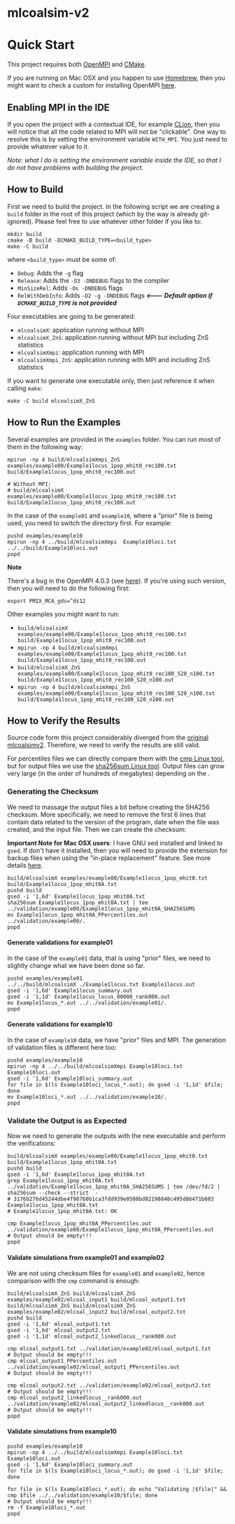 # mlcoalsim-v2

# Quick Start

This project requires both [OpenMPI][openmpi] and [CMake][cmake].

If you are running on Mac OSX and you happen to use [Homebrew][homebrew], then you might want to check
a custom for installing OpenMPI [here][homebrew-custom-openmpi].

## Enabling MPI in the IDE

If you open the project with a contextual IDE, for example [CLion][clion], then you will
notice that all the code related to MPI will not be "clickable". One way to resolve this
is by setting the environment variable `WITH_MPI`. You just need to provide whatever value to it.

*Note: what I do is setting the environment variable inside the IDE, so that I do not have problems
with building the project.* 

## How to Build

First we need to build the project. In the following script we are creating a `build` folder in
the root of this project (which by the way is already git-ignored). Please feel free to
use whatever other folder if you like to:

```shell script
mkdir build
cmake -B build -DCMAKE_BUILD_TYPE=<build_type>
make -C build
```

where `<build_type>` must be some of:

* `Debug`: Adds the `-g` flag
* `Release`: Adds the `-O3 -DNDEBUG` flags to the compiler
* `MinSizeRel`: Adds `-Os -DNDEBUG` flags
* `RelWithDebInfo`: Adds `-O2 -g -DNDEBUG` flags  **_<--- Default option if `DCMAKE_BUILD_TYPE` is not provided_**

Four executables are going to be generated:
* `mlcoalsimX`: application running without MPI
* `mlcoalsimX_ZnS`: application running without MPI but including ZnS statistics
* `mlcoalsimXmpi`: application running with MPI
* `mlcoalsimXmpi_ZnS`: application running with MPI and including ZnS statistics

If you want to generate one executable only, then just reference it when calling `make`:

```shell script
make -C build mlcoalsimX_ZnS
```

## How to Run the Examples

Several examples are provided in the `examples` folder. You can run most of them in the following way:

```shell script
mpirun -np 4 build/mlcoalsimXmpi_ZnS  examples/example00/Example1locus_1pop_mhit0_rec100.txt build/Example1locus_1pop_mhit0_rec100.out

# Without MPI:
# build/mlcoalsimX  examples/example00/Example1locus_1pop_mhit0_rec100.txt build/Example1locus_1pop_mhit0_rec100.out
```

In the case of the `example01` and `example10`, where a "prior" file is being used, you need to switch the directory first.
For example:

```shell script
pushd examples/example10
mpirun -np 4 ../build/mlcoalsimXmpi  Example10loci.txt ../../build/Example10loci.out
popd
```

**Note**

There's a bug in the OpenMPI 4.0.3 (see [here](https://github.com/open-mpi/ompi/issues/7516)). If you're using such version,
then you will need to do the following first:

```shell script
export PMIX_MCA_gds=^ds12
```


Other examples you might want to run:

* `build/mlcoalsimX examples/example00/Example1locus_1pop_mhit0_rec100.txt build/Example1locus_1pop_mhit0_rec100.out`
* `mpirun -np 4 build/mlcoalsimXmpi examples/example00/Example1locus_1pop_mhit0_rec100.txt build/Example1locus_1pop_mhit0_rec100.out`
* `build/mlcoalsimX_ZnS examples/example00/Example1locus_1pop_mhit0_rec100_S20_n100.txt build/Example1locus_1pop_mhit0_rec100_S20_n100.out`
* `mpirun -np 4 build/mlcoalsimXmpi_ZnS examples/example00/Example1locus_1pop_mhit0_rec100_S20_n100.txt build/Example1locus_1pop_mhit0_rec100_S20_n100.out`

## How to Verify the Results

Source code form this project considerably diverged from the [original mlcoalsimv2][mlcoalsimv2-original]. Therefore, we need to
verify the results are still valid.

For percentiles files we can directly compare them with the [cmp Linux tool][cmp], but for output files we use the [sha256sum Linux tool][sha256sum].
Output files can grow very large (in the order of hundreds of megabytes) depending on the .

### Generating the Checksum

We need to massage the output files a bit before creating the SHA256 checksum. More specifically, we need to remove the first 6 lines that contain
data related to the version of the program, date when the file was created, and the input file. Then we can create the checksum:

**Important Note for Mac OSX users**: I have GNU sed installed and linked to `gsed`. If don't have it installed, then you will need to provide the
extension for backup files when using the "in-place replacement" feature. See more details [here][sed-macosx-issue].

```shell script
build/mlcoalsimX examples/example00/Example1locus_1pop_mhit0.txt build/Example1locus_1pop_mhit0A.txt
pushd build
gsed -i '1,6d' Example1locus_1pop_mhit0A.txt
sha256sum Example1locus_1pop_mhit0A.txt | tee ../validation/example00/Example1locus_1pop_mhit0A_SHA256SUMS
mv Example1locus_1pop_mhit0A_PPercentiles.out ../validation/example00/.
popd 
```

#### Generate validations for example01

In the case of the `example01` data, that is using "prior" files, we need to slightly change what we have been done so far.

```shell script
pushd examples/example01
../../build/mlcoalsimX ./Example1locus.txt Example1locus.out
gsed -i '1,6d' Example1locus_summary.out
gsed -i '1,1d' Example1locus_locus_00000_rank000.out
mv Example1locus_*.out ../../validation/example01/.
popd
```

#### Generate validations for example10

In the case of `example10` data, we have "prior" files and MPI. The generation of validation files is different here too:

```shell script
pushd examples/example10
mpirun -np 4 ../../build/mlcoalsimXmpi Example10loci.txt Example10loci.out
gsed -i '1,6d' Example10loci_summary.out
for file in $(ls Example10loci_locus_*.out); do gsed -i '1,1d' $file; done
mv Example10loci_*.out ../../validation/example10/.
popd
```

### Validate the Output is as Expected

Now we need to generate the outputs with the new executable and perform the verifications:

```shell script
build/mlcoalsimX examples/example00/Example1locus_1pop_mhit0.txt build/Example1locus_1pop_mhit0A.txt
pushd build
gsed -i '1,6d' Example1locus_1pop_mhit0A.txt
grep Example1locus_1pop_mhit0A.txt ../validation/Example1locus_1pop_mhit0A_SHA256SUMS | tee /dev/fd/2 | sha256sum --check --strict  -
# 3176b276d45244dbe4f98760b1ca3fdd939e0580bd82198848c495d86471b603  Example1locus_1pop_mhit0A.txt
# Example1locus_1pop_mhit0A.txt: OK

cmp Example1locus_1pop_mhit0A_PPercentiles.out ../validation/example00/Example1locus_1pop_mhit0A_PPercentiles.out
# Output should be empty!!!
popd 
```

#### Validate simulations from example01 and example02

We are not using checksum files for `example01` and `example02`, hence comparison with the `cmp` command is enough:

```shell script
build/mlcoalsimX_ZnS build/mlcoalsimX_ZnS examples/example02/mlcoal_input1 build/mlcoal_output1.txt
build/mlcoalsimX_ZnS build/mlcoalsimX_ZnS examples/example02/mlcoal_input2 build/mlcoal_output2.txt
pushd build
gsed -i '1,6d' mlcoal_output1.txt
gsed -i '1,6d' mlcoal_output2.txt
gsed -i '1,1d' mlcoal_output2_linkedlocus__rank000.out

cmp mlcoal_output1.txt ../validation/example02/mlcoal_output1.txt
# Output should be empty!!!
cmp mlcoal_output1_PPercentiles.out ../validation/example02/mlcoal_output1_PPercentiles.out
# Output should be empty!!!

cmp mlcoal_output2.txt ../validation/example02/mlcoal_output2.txt
# Output should be empty!!!
cmp mlcoal_output2_linkedlocus__rank000.out ../validation/example02/mlcoal_output2_linkedlocus__rank000.out
# Output should be empty!!!
popd 
```

#### Validate simulations from example10

```shell script
pushd examples/example10
mpirun -np 4 ../../build/mlcoalsimXmpi Example10loci.txt Example10loci.out
gsed -i '1,6d' Example10loci_summary.out
for file in $(ls Example10loci_locus_*.out); do gsed -i '1,1d' $file; done

for file in $(ls Example10loci_*.out); do echo "Validating |$file|" && cmp $file ../../validation/example10/$file; done
# Output should be empty!!!
rm -f Example10loci_*.out
popd 
```

[clion]: https://www.jetbrains.com/clion/
[cmake]: https://cmake.org
[cmp]: https://linux.die.net/man/1/cmp
[homebrew]: https://brew.sh
[homebrew-custom-openmpi]: https://github.com/cmontemuino/homebrew-custom
[mlcoalsimv2-original]: https://github.com/CRAGENOMICA/mlcoalsim-v2
[openmpi]: https://www.open-mpi.org
[sed-macosx-issue]: https://stackoverflow.com/questions/4247068/sed-command-with-i-option-failing-on-mac-but-works-on-linux/4247319#4247319
[sha256sum]: https://linux.die.net/man/1/sha256sum/
